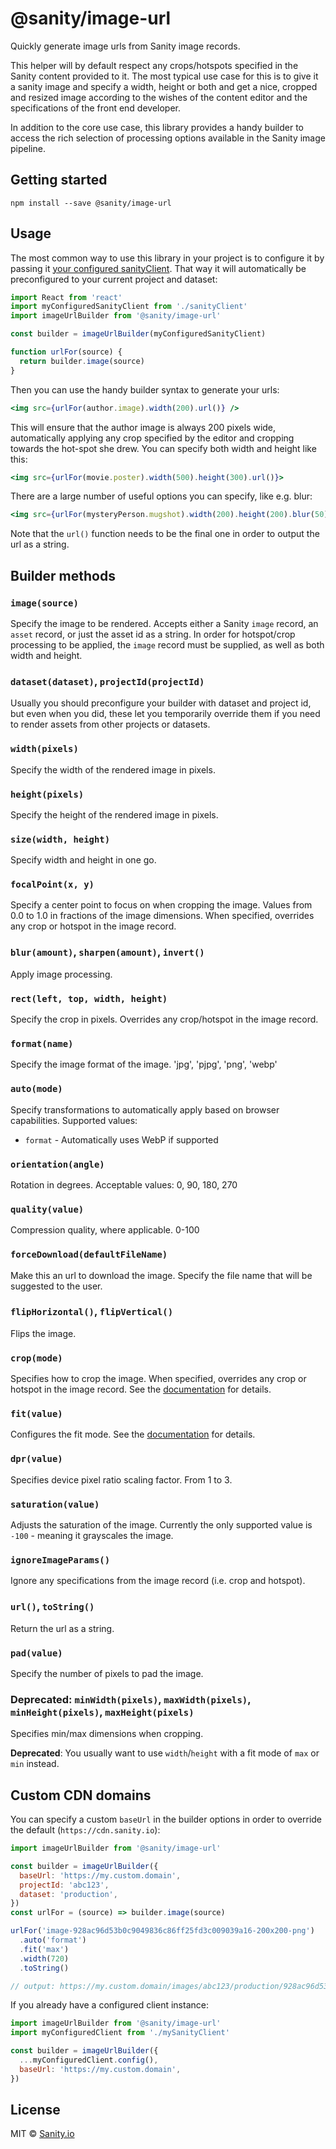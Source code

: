 # @sanity/image-url

Quickly generate image urls from Sanity image records.

This helper will by default respect any crops/hotspots specified in the Sanity content provided to it. The most typical use case for this is to give it a sanity image and specify a width, height or both and get a nice, cropped and resized image according to the wishes of the content editor and the specifications of the front end developer.

In addition to the core use case, this library provides a handy builder to access the rich selection of processing options available in the Sanity image pipeline.

## Getting started

    npm install --save @sanity/image-url

## Usage

The most common way to use this library in your project is to configure it by passing it [your configured sanityClient](https://www.npmjs.com/package/@sanity/client). That way it will automatically be preconfigured to your current project and dataset:

```js
import React from 'react'
import myConfiguredSanityClient from './sanityClient'
import imageUrlBuilder from '@sanity/image-url'

const builder = imageUrlBuilder(myConfiguredSanityClient)

function urlFor(source) {
  return builder.image(source)
}
```

Then you can use the handy builder syntax to generate your urls:

```jsx
<img src={urlFor(author.image).width(200).url()} />
```

This will ensure that the author image is always 200 pixels wide, automatically applying any crop specified by the editor and cropping towards the hot-spot she drew. You can specify both width and height like this:

```jsx
<img src={urlFor(movie.poster).width(500).height(300).url()}>
```

There are a large number of useful options you can specify, like e.g. blur:

```jsx
<img src={urlFor(mysteryPerson.mugshot).width(200).height(200).blur(50).url()}>
```

Note that the `url()` function needs to be the final one in order to output the url as a string.

## Builder methods

### `image(source)`

Specify the image to be rendered. Accepts either a Sanity `image` record, an `asset` record, or just the asset id as a string. In order for hotspot/crop processing to be applied, the `image` record must be supplied, as well as both width and height.

### `dataset(dataset)`, `projectId(projectId)`

Usually you should preconfigure your builder with dataset and project id, but even when you did, these let you temporarily override them if you need to render assets from other projects or datasets.

### `width(pixels)`

Specify the width of the rendered image in pixels.

### `height(pixels)`

Specify the height of the rendered image in pixels.

### `size(width, height)`

Specify width and height in one go.

### `focalPoint(x, y)`

Specify a center point to focus on when cropping the image. Values from 0.0 to 1.0 in fractions of the image dimensions. When specified, overrides any crop or hotspot in the image record.

### `blur(amount)`, `sharpen(amount)`, `invert()`

Apply image processing.

### `rect(left, top, width, height)`

Specify the crop in pixels. Overrides any crop/hotspot in the image record.

### `format(name)`

Specify the image format of the image. 'jpg', 'pjpg', 'png', 'webp'

### `auto(mode)`

Specify transformations to automatically apply based on browser capabilities. Supported values:

- `format` - Automatically uses WebP if supported

### `orientation(angle)`

Rotation in degrees. Acceptable values: 0, 90, 180, 270

### `quality(value)`

Compression quality, where applicable. 0-100

### `forceDownload(defaultFileName)`

Make this an url to download the image. Specify the file name that will be suggested to the user.

### `flipHorizontal()`, `flipVertical()`

Flips the image.

### `crop(mode)`

Specifies how to crop the image. When specified, overrides any crop or hotspot in the image record. See the [documentation](https://www.sanity.io/docs/reference/image-urls#crop-object-object) for details.

### `fit(value)`

Configures the fit mode. See the [documentation](https://www.sanity.io/docs/reference/image-urls#fit-object-object) for details.

### `dpr(value)`

Specifies device pixel ratio scaling factor. From 1 to 3.

### `saturation(value)`

Adjusts the saturation of the image. Currently the only supported value is `-100` - meaning it grayscales the image.

### `ignoreImageParams()`

Ignore any specifications from the image record (i.e. crop and hotspot).

### `url()`, `toString()`

Return the url as a string.

### `pad(value)`

Specify the number of pixels to pad the image.

### Deprecated: `minWidth(pixels)`, `maxWidth(pixels)`, `minHeight(pixels)`, `maxHeight(pixels)`

Specifies min/max dimensions when cropping.

**Deprecated**: You usually want to use `width`/`height` with a fit mode of `max` or `min` instead.

## Custom CDN domains

You can specify a custom `baseUrl` in the builder options in order to override the default (`https://cdn.sanity.io`):

```js
import imageUrlBuilder from '@sanity/image-url'

const builder = imageUrlBuilder({
  baseUrl: 'https://my.custom.domain',
  projectId: 'abc123',
  dataset: 'production',
})
const urlFor = (source) => builder.image(source)

urlFor('image-928ac96d53b0c9049836c86ff25fd3c009039a16-200x200-png')
  .auto('format')
  .fit('max')
  .width(720)
  .toString()

// output: https://my.custom.domain/images/abc123/production/928ac96d53b0c9049836c86ff25fd3c009039a16-200x200.png?auto=format&fit=max&w=720
```

If you already have a configured client instance:

```js
import imageUrlBuilder from '@sanity/image-url'
import myConfiguredClient from './mySanityClient'

const builder = imageUrlBuilder({
  ...myConfiguredClient.config(),
  baseUrl: 'https://my.custom.domain',
})
```

## License

MIT © [Sanity.io](https://www.sanity.io/)

